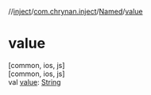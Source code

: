 //[inject](../../../index.md)/[com.chrynan.inject](../index.md)/[Named](index.md)/[value](value.md)

# value

[common, ios, js]\
[common, ios, js]\
val [value](value.md): [String](https://kotlinlang.org/api/latest/jvm/stdlib/kotlin/-string/index.html)
